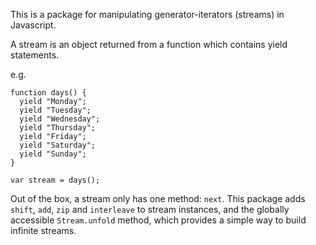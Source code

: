 This is a package for manipulating generator-iterators (streams) in Javascript.

A stream is an object returned from a function which contains yield statements.

e.g.

    function days() {
      yield "Monday";
      yield "Tuesday";
      yield "Wednesday";
      yield "Thursday";
      yield "Friday";
      yield "Saturday";
      yield "Sunday";
    }

    var stream = days();

Out of the box, a stream only has one method: `next`. This package adds `shift`, `add`, `zip` and `interleave` to stream instances, and the globally accessible `Stream.unfold` method, which provides a simple way to build infinite streams.
